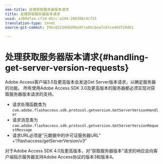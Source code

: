 ```yaml
---
seo-title: 处理获取服务器版本请求
title: 处理获取服务器版本请求
uuid: a3084faa-cf3d-45cc-a244-298308c4cf15
translation-type: tm+mt
source-git-commit: 29bc8323460d9be0fce66cbea7c6fce46df20d61

---
```



# 处理获取服务器版本请求{#handling-get-server-version-requests}

Adobe Access客户端3.0及更高版本会发送Get Server版本请求，以确定服务器的功能。 所有使用Adobe Access SDK 3.0及更高版本的服务器都必须实现对获取服务器版本请求的支持。

* 请求处理函数类为 `com.adobe.flashaccess.sdk.protocol.getversion.GetServerVersionHandler`
* 请求消息类为 `com.adobe.flashaccess.sdk.protocol.getversion.GetServerVersionRequestMessage`
* 请求URL必须是“元数据中的许可证服务器URL” +“/flashaccess/getServerVersion/v3”

对于Adobe Access SDK 4.0及更高版本，对“获取服务器版本”请求的响应会向客户端指示服务器支持Adobe Access协议的版本3和版本4。
